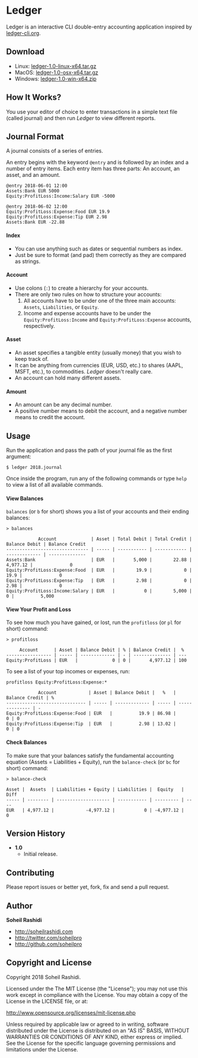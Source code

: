 # Ledger
Ledger is an interactive CLI double-entry accounting application inspired by [ledger-cli.org](https://www.ledger-cli.org/).

## Download
+ Linux: [ledger-1.0-linux-x64.tar.gz](https://github.com/soheilpro/Ledger/releases/download/v1.0/ledger-1.0-linux-x64.tar.gz)
+ MacOS: [ledger-1.0-osx-x64.tar.gz](https://github.com/soheilpro/Ledger/releases/download/v1.0/ledger-1.0-osx-x64.tar.gz)
+ Windows: [ledger-1.0-win-x64.zip](https://github.com/soheilpro/Ledger/releases/download/v1.0/ledger-1.0-win-x64.zip)

## How It Works?
You use your editor of choice to enter transactions in a simple text file (called journal) and then run _Ledger_ to view different reports.

## Journal Format
A journal consists of a series of entries.

An entry begins with the keyword `@entry` and is followed by an index and a number of entry items. Each entry item has three parts: An account, an asset, and an amount.

```
@entry 2018-06-01 12:00
Assets:Bank EUR 5000
Equity:ProfitLoss:Income:Salary EUR -5000

@entry 2018-06-02 12:00
Equity:ProfitLoss:Expense:Food EUR 19.9
Equity:ProfitLoss:Expense:Tip EUR 2.98
Assets:Bank EUR -22.88
```

#### Index
* You can use anything such as dates or sequential numbers as index.
* Just be sure to format (and pad) them correctly as they are compared as strings.

#### Account
* Use colons (`:`) to create a hierarchy for your accounts.
* There are only two rules on how to structure your accounts:
  1. All accounts have to be under one of the three main accounts: `Assets`, `Liabilities`, or `Equity`.
  2. Income and expense accounts have to be under the `Equity:ProfitLoss:Income` and `Equity:ProfitLoss:Expense` accounts, respectively.

#### Asset
* An asset specifies a tangible entity (usually money) that you wish to keep track of.
* It can be anything from currencies (EUR, USD, etc.) to shares (AAPL, MSFT, etc.), to commodities. _Ledger_ doesn't really care.
* An account can hold many different assets.

#### Amount
* An amount can be any decimal number.
* A positive number means to debit the account, and a negative number means to credit the account.

## Usage
Run the application and pass the path of your journal file as the first argument:
```
$ ledger 2018.journal
```

Once inside the program, run any of the following commands or type `help` to view a list of all available commands.

#### View Balances
`balances` (or `b` for short) shows you a list of your accounts and their ending balances:

```
> balances

            Account             | Asset | Total Debit | Total Credit | Balance Debit | Balance Credit
------------------------------- | ----- | ----------- | ------------ | ------------- | --------------
Assets:Bank                     | EUR   |       5,000 |        22.88 |      4,977.12 |              0
Equity:ProfitLoss:Expense:Food  | EUR   |        19.9 |            0 |          19.9 |              0
Equity:ProfitLoss:Expense:Tip   | EUR   |        2.98 |            0 |          2.98 |              0
Equity:ProfitLoss:Income:Salary | EUR   |           0 |        5,000 |             0 |          5,000
```

#### View Your Profit and Loss
To see how much you have gained, or lost, run the `profitloss` (or `pl` for short) command:

```
> profitloss

     Account      | Asset | Balance Debit | % | Balance Credit |  %
----------------- | ----- | ------------- | - | -------------- | ---
Equity:ProfitLoss | EUR   |             0 | 0 |       4,977.12 | 100
```

To see a list of your top incomes or expenses, run:

```
profitloss Equity:ProfitLoss:Expense:*

            Account            | Asset | Balance Debit |   %   | Balance Credit | %
------------------------------ | ----- | ------------- | ----- | -------------- | -
Equity:ProfitLoss:Expense:Food | EUR   |          19.9 | 86.98 |              0 | 0
Equity:ProfitLoss:Expense:Tip  | EUR   |          2.98 | 13.02 |              0 | 0
```

#### Check Balances
To make sure that your balances satisfy the fundamental accounting equation (Assets = Liabilities + Equity), run the `balance-check` (or `bc` for short) command:

```
> balance-check

Asset |  Assets  | Liabilities + Equity | Liabilities |  Equity   | Diff
----- | -------- | -------------------- | ----------- | --------- | ----
EUR   | 4,977.12 |            -4,977.12 |           0 | -4,977.12 |    0
```

## Version History
+ **1.0**
	+ Initial release.

## Contributing
Please report issues or better yet, fork, fix and send a pull request.

## Author
**Soheil Rashidi**

+ http://soheilrashidi.com
+ http://twitter.com/soheilpro
+ http://github.com/soheilpro

## Copyright and License
Copyright 2018 Soheil Rashidi.

Licensed under the The MIT License (the "License");
you may not use this work except in compliance with the License.
You may obtain a copy of the License in the LICENSE file, or at:

http://www.opensource.org/licenses/mit-license.php

Unless required by applicable law or agreed to in writing, software
distributed under the License is distributed on an "AS IS" BASIS,
WITHOUT WARRANTIES OR CONDITIONS OF ANY KIND, either express or implied.
See the License for the specific language governing permissions and
limitations under the License.
